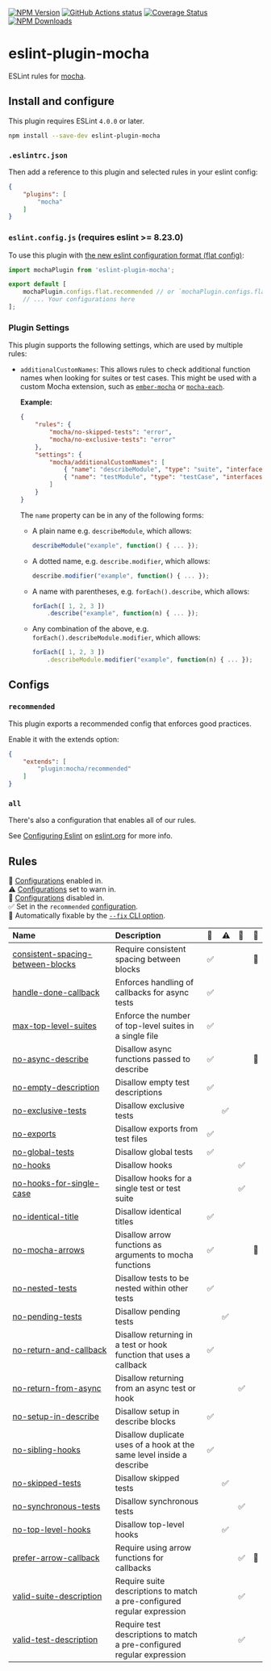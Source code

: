 [![NPM Version](https://img.shields.io/npm/v/eslint-plugin-mocha.svg?style=flat)](https://www.npmjs.org/package/eslint-plugin-mocha)
[![GitHub Actions status](https://github.com/lo1tuma/eslint-plugin-mocha/workflows/CI/badge.svg)](https://github.com/lo1tuma/eslint-plugin-mocha/actions)
[![Coverage Status](https://img.shields.io/coveralls/lo1tuma/eslint-plugin-mocha/main.svg?style=flat)](https://coveralls.io/r/lo1tuma/eslint-plugin-mocha)
[![NPM Downloads](https://img.shields.io/npm/dm/eslint-plugin-mocha.svg?style=flat)](https://www.npmjs.org/package/eslint-plugin-mocha)

# eslint-plugin-mocha

ESLint rules for [mocha](http://mochajs.org/).

## Install and configure

This plugin requires ESLint `4.0.0` or later.

```bash
npm install --save-dev eslint-plugin-mocha
```

### `.eslintrc.json`

Then add a reference to this plugin and selected rules in your eslint config:

```json
{
    "plugins": [
        "mocha"
    ]
}
```

### `eslint.config.js` (requires eslint >= 8.23.0)

To use this plugin with [the new eslint configuration format (flat config)](https://eslint.org/docs/latest/use/configure/configuration-files-new):

```js
import mochaPlugin from 'eslint-plugin-mocha';

export default [
    mochaPlugin.configs.flat.recommended // or `mochaPlugin.configs.flat.all` to enable all
    // ... Your configurations here
];
```

### Plugin Settings

This plugin supports the following settings, which are used by multiple rules:

- `additionalCustomNames`: This allows rules to check additional function names when looking for suites or test cases. This might be used with a custom Mocha extension, such as [`ember-mocha`](https://github.com/switchfly/ember-mocha) or [`mocha-each`](https://github.com/ryym/mocha-each).

  **Example:**

  ```json
  {
      "rules": {
          "mocha/no-skipped-tests": "error",
          "mocha/no-exclusive-tests": "error"
      },
      "settings": {
          "mocha/additionalCustomNames": [
              { "name": "describeModule", "type": "suite", "interfaces": ["BDD"] },
              { "name": "testModule", "type": "testCase", "interfaces": ["TDD"] }
          ]
      }
  }
  ```

  The `name` property can be in any of the following forms:
  - A plain name e.g. `describeModule`, which allows:

    ```javascript
    describeModule("example", function() { ... });
    ```

  - A dotted name, e.g. `describe.modifier`, which allows:

    ```javascript
    describe.modifier("example", function() { ... });
    ```

  - A name with parentheses, e.g. `forEach().describe`, which allows:

    ```javascript
    forEach([ 1, 2, 3 ])
        .describe("example", function(n) { ... });
    ```

  - Any combination of the above, e.g. `forEach().describeModule.modifier`, which allows:

    ```javascript
    forEach([ 1, 2, 3 ])
        .describeModule.modifier("example", function(n) { ... });
    ```

## Configs

### `recommended`

This plugin exports a recommended config that enforces good practices.

Enable it with the extends option:

```json
{
    "extends": [
        "plugin:mocha/recommended"
    ]
}
```

### `all`

There's also a configuration that enables all of our rules.

See [Configuring Eslint](http://eslint.org/docs/user-guide/configuring) on [eslint.org](http://eslint.org) for more info.

## Rules

<!-- begin auto-generated rules list -->

💼 [Configurations](https://github.com/lo1tuma/eslint-plugin-mocha#configs) enabled in.\
⚠️ [Configurations](https://github.com/lo1tuma/eslint-plugin-mocha#configs) set to warn in.\
🚫 [Configurations](https://github.com/lo1tuma/eslint-plugin-mocha#configs) disabled in.\
✅ Set in the `recommended` [configuration](https://github.com/lo1tuma/eslint-plugin-mocha#configs).\
🔧 Automatically fixable by the [`--fix` CLI option](https://eslint.org/docs/user-guide/command-line-interface#--fix).

| Name                                                                                 | Description                                                             | 💼 | ⚠️ | 🚫 | 🔧 |
| :----------------------------------------------------------------------------------- | :---------------------------------------------------------------------- | :- | :- | :- | :- |
| [consistent-spacing-between-blocks](docs/rules/consistent-spacing-between-blocks.md) | Require consistent spacing between blocks                               | ✅  |    |    | 🔧 |
| [handle-done-callback](docs/rules/handle-done-callback.md)                           | Enforces handling of callbacks for async tests                          | ✅  |    |    |    |
| [max-top-level-suites](docs/rules/max-top-level-suites.md)                           | Enforce the number of top-level suites in a single file                 | ✅  |    |    |    |
| [no-async-describe](docs/rules/no-async-describe.md)                                 | Disallow async functions passed to describe                             | ✅  |    |    | 🔧 |
| [no-empty-description](docs/rules/no-empty-description.md)                           | Disallow empty test descriptions                                        | ✅  |    |    |    |
| [no-exclusive-tests](docs/rules/no-exclusive-tests.md)                               | Disallow exclusive tests                                                |    | ✅  |    |    |
| [no-exports](docs/rules/no-exports.md)                                               | Disallow exports from test files                                        | ✅  |    |    |    |
| [no-global-tests](docs/rules/no-global-tests.md)                                     | Disallow global tests                                                   | ✅  |    |    |    |
| [no-hooks](docs/rules/no-hooks.md)                                                   | Disallow hooks                                                          |    |    | ✅  |    |
| [no-hooks-for-single-case](docs/rules/no-hooks-for-single-case.md)                   | Disallow hooks for a single test or test suite                          |    |    | ✅  |    |
| [no-identical-title](docs/rules/no-identical-title.md)                               | Disallow identical titles                                               | ✅  |    |    |    |
| [no-mocha-arrows](docs/rules/no-mocha-arrows.md)                                     | Disallow arrow functions as arguments to mocha functions                | ✅  |    |    | 🔧 |
| [no-nested-tests](docs/rules/no-nested-tests.md)                                     | Disallow tests to be nested within other tests                          | ✅  |    |    |    |
| [no-pending-tests](docs/rules/no-pending-tests.md)                                   | Disallow pending tests                                                  |    | ✅  |    |    |
| [no-return-and-callback](docs/rules/no-return-and-callback.md)                       | Disallow returning in a test or hook function that uses a callback      | ✅  |    |    |    |
| [no-return-from-async](docs/rules/no-return-from-async.md)                           | Disallow returning from an async test or hook                           |    |    | ✅  |    |
| [no-setup-in-describe](docs/rules/no-setup-in-describe.md)                           | Disallow setup in describe blocks                                       | ✅  |    |    |    |
| [no-sibling-hooks](docs/rules/no-sibling-hooks.md)                                   | Disallow duplicate uses of a hook at the same level inside a describe   | ✅  |    |    |    |
| [no-skipped-tests](docs/rules/no-skipped-tests.md)                                   | Disallow skipped tests                                                  |    | ✅  |    |    |
| [no-synchronous-tests](docs/rules/no-synchronous-tests.md)                           | Disallow synchronous tests                                              |    |    | ✅  |    |
| [no-top-level-hooks](docs/rules/no-top-level-hooks.md)                               | Disallow top-level hooks                                                |    | ✅  |    |    |
| [prefer-arrow-callback](docs/rules/prefer-arrow-callback.md)                         | Require using arrow functions for callbacks                             |    |    | ✅  | 🔧 |
| [valid-suite-description](docs/rules/valid-suite-description.md)                     | Require suite descriptions to match a pre-configured regular expression |    |    | ✅  |    |
| [valid-test-description](docs/rules/valid-test-description.md)                       | Require test descriptions to match a pre-configured regular expression  |    |    | ✅  |    |

<!-- end auto-generated rules list -->
